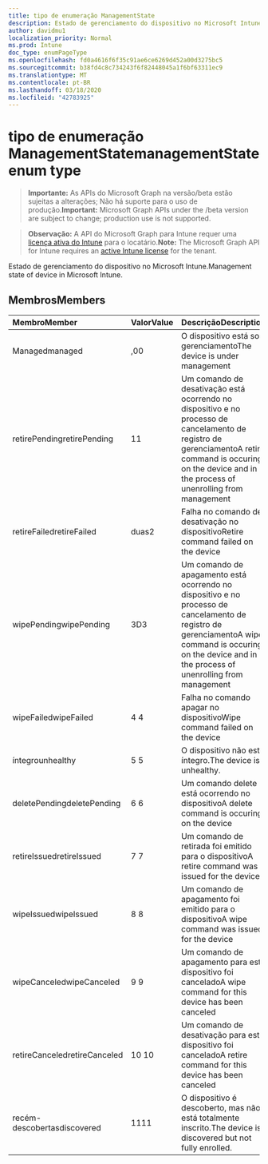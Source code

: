 ```yaml
---
title: tipo de enumeração ManagementState
description: Estado de gerenciamento do dispositivo no Microsoft Intune.
author: davidmu1
localization_priority: Normal
ms.prod: Intune
doc_type: enumPageType
ms.openlocfilehash: fd0a4616f6f35c91ae6ce6269d452a00d3275bc5
ms.sourcegitcommit: b38fd4c8c734243f6f82448045a1f6bf63311ec9
ms.translationtype: MT
ms.contentlocale: pt-BR
ms.lasthandoff: 03/18/2020
ms.locfileid: "42783925"
---
```

# <a name="managementstate-enum-type"></a><span data-ttu-id="e5f0f-103">tipo de enumeração ManagementState</span><span class="sxs-lookup"><span data-stu-id="e5f0f-103">managementState enum type</span></span>

> <span data-ttu-id="e5f0f-104">**Importante:** As APIs do Microsoft Graph na versão/beta estão sujeitas a alterações; Não há suporte para o uso de produção.</span><span class="sxs-lookup"><span data-stu-id="e5f0f-104">**Important:** Microsoft Graph APIs under the /beta version are subject to change; production use is not supported.</span></span>

> <span data-ttu-id="e5f0f-105">**Observação:** A API do Microsoft Graph para Intune requer uma [licença ativa do Intune](https://go.microsoft.com/fwlink/?linkid=839381) para o locatário.</span><span class="sxs-lookup"><span data-stu-id="e5f0f-105">**Note:** The Microsoft Graph API for Intune requires an [active Intune license](https://go.microsoft.com/fwlink/?linkid=839381) for the tenant.</span></span>

<span data-ttu-id="e5f0f-106">Estado de gerenciamento do dispositivo no Microsoft Intune.</span><span class="sxs-lookup"><span data-stu-id="e5f0f-106">Management state of device in Microsoft Intune.</span></span>

## <a name="members"></a><span data-ttu-id="e5f0f-107">Membros</span><span class="sxs-lookup"><span data-stu-id="e5f0f-107">Members</span></span>
|<span data-ttu-id="e5f0f-108">Membro</span><span class="sxs-lookup"><span data-stu-id="e5f0f-108">Member</span></span>|<span data-ttu-id="e5f0f-109">Valor</span><span class="sxs-lookup"><span data-stu-id="e5f0f-109">Value</span></span>|<span data-ttu-id="e5f0f-110">Descrição</span><span class="sxs-lookup"><span data-stu-id="e5f0f-110">Description</span></span>|
|:---|:---|:---|
|<span data-ttu-id="e5f0f-111">Managed</span><span class="sxs-lookup"><span data-stu-id="e5f0f-111">managed</span></span>|<span data-ttu-id="e5f0f-112">,0</span><span class="sxs-lookup"><span data-stu-id="e5f0f-112">0</span></span>|<span data-ttu-id="e5f0f-113">O dispositivo está sob gerenciamento</span><span class="sxs-lookup"><span data-stu-id="e5f0f-113">The device is under management</span></span>|
|<span data-ttu-id="e5f0f-114">retirePending</span><span class="sxs-lookup"><span data-stu-id="e5f0f-114">retirePending</span></span>|<span data-ttu-id="e5f0f-115">1</span><span class="sxs-lookup"><span data-stu-id="e5f0f-115">1</span></span>|<span data-ttu-id="e5f0f-116">Um comando de desativação está ocorrendo no dispositivo e no processo de cancelamento de registro de gerenciamento</span><span class="sxs-lookup"><span data-stu-id="e5f0f-116">A retire command is occuring on the device and in the process of unenrolling from management</span></span>|
|<span data-ttu-id="e5f0f-117">retireFailed</span><span class="sxs-lookup"><span data-stu-id="e5f0f-117">retireFailed</span></span>|<span data-ttu-id="e5f0f-118">duas</span><span class="sxs-lookup"><span data-stu-id="e5f0f-118">2</span></span>|<span data-ttu-id="e5f0f-119">Falha no comando de desativação no dispositivo</span><span class="sxs-lookup"><span data-stu-id="e5f0f-119">Retire command failed on the device</span></span>|
|<span data-ttu-id="e5f0f-120">wipePending</span><span class="sxs-lookup"><span data-stu-id="e5f0f-120">wipePending</span></span>|<span data-ttu-id="e5f0f-121">3D</span><span class="sxs-lookup"><span data-stu-id="e5f0f-121">3</span></span>|<span data-ttu-id="e5f0f-122">Um comando de apagamento está ocorrendo no dispositivo e no processo de cancelamento de registro de gerenciamento</span><span class="sxs-lookup"><span data-stu-id="e5f0f-122">A wipe command is occuring on the device and in the process of unenrolling from management</span></span>|
|<span data-ttu-id="e5f0f-123">wipeFailed</span><span class="sxs-lookup"><span data-stu-id="e5f0f-123">wipeFailed</span></span>|<span data-ttu-id="e5f0f-124">4 </span><span class="sxs-lookup"><span data-stu-id="e5f0f-124">4</span></span>|<span data-ttu-id="e5f0f-125">Falha no comando apagar no dispositivo</span><span class="sxs-lookup"><span data-stu-id="e5f0f-125">Wipe command failed on the device</span></span>|
|<span data-ttu-id="e5f0f-126">íntegro</span><span class="sxs-lookup"><span data-stu-id="e5f0f-126">unhealthy</span></span>|<span data-ttu-id="e5f0f-127">5 </span><span class="sxs-lookup"><span data-stu-id="e5f0f-127">5</span></span>|<span data-ttu-id="e5f0f-128">O dispositivo não está íntegro.</span><span class="sxs-lookup"><span data-stu-id="e5f0f-128">The device is unhealthy.</span></span>|
|<span data-ttu-id="e5f0f-129">deletePending</span><span class="sxs-lookup"><span data-stu-id="e5f0f-129">deletePending</span></span>|<span data-ttu-id="e5f0f-130">6 </span><span class="sxs-lookup"><span data-stu-id="e5f0f-130">6</span></span>|<span data-ttu-id="e5f0f-131">Um comando delete está ocorrendo no dispositivo</span><span class="sxs-lookup"><span data-stu-id="e5f0f-131">A delete command is occuring on the device</span></span> |
|<span data-ttu-id="e5f0f-132">retireIssued</span><span class="sxs-lookup"><span data-stu-id="e5f0f-132">retireIssued</span></span>|<span data-ttu-id="e5f0f-133">7 </span><span class="sxs-lookup"><span data-stu-id="e5f0f-133">7</span></span>|<span data-ttu-id="e5f0f-134">Um comando de retirada foi emitido para o dispositivo</span><span class="sxs-lookup"><span data-stu-id="e5f0f-134">A retire command was issued for the device</span></span>|
|<span data-ttu-id="e5f0f-135">wipeIssued</span><span class="sxs-lookup"><span data-stu-id="e5f0f-135">wipeIssued</span></span>|<span data-ttu-id="e5f0f-136">8 </span><span class="sxs-lookup"><span data-stu-id="e5f0f-136">8</span></span>|<span data-ttu-id="e5f0f-137">Um comando de apagamento foi emitido para o dispositivo</span><span class="sxs-lookup"><span data-stu-id="e5f0f-137">A wipe command was issued for the device</span></span>|
|<span data-ttu-id="e5f0f-138">wipeCanceled</span><span class="sxs-lookup"><span data-stu-id="e5f0f-138">wipeCanceled</span></span>|<span data-ttu-id="e5f0f-139">9 </span><span class="sxs-lookup"><span data-stu-id="e5f0f-139">9</span></span>|<span data-ttu-id="e5f0f-140">Um comando de apagamento para este dispositivo foi cancelado</span><span class="sxs-lookup"><span data-stu-id="e5f0f-140">A wipe command for this device has been canceled</span></span>|
|<span data-ttu-id="e5f0f-141">retireCanceled</span><span class="sxs-lookup"><span data-stu-id="e5f0f-141">retireCanceled</span></span>|<span data-ttu-id="e5f0f-142">10 </span><span class="sxs-lookup"><span data-stu-id="e5f0f-142">10</span></span>|<span data-ttu-id="e5f0f-143">Um comando de desativação para este dispositivo foi cancelado</span><span class="sxs-lookup"><span data-stu-id="e5f0f-143">A retire command for this device has been canceled</span></span>|
|<span data-ttu-id="e5f0f-144">recém-descobertas</span><span class="sxs-lookup"><span data-stu-id="e5f0f-144">discovered</span></span>|<span data-ttu-id="e5f0f-145">11</span><span class="sxs-lookup"><span data-stu-id="e5f0f-145">11</span></span>|<span data-ttu-id="e5f0f-146">O dispositivo é descoberto, mas não está totalmente inscrito.</span><span class="sxs-lookup"><span data-stu-id="e5f0f-146">The device is discovered but not fully enrolled.</span></span>|



